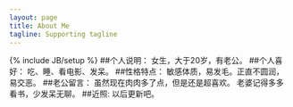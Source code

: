 ```yaml
---
layout: page
title: About Me
tagline: Supporting tagline
---
```

{% include JB/setup %}
##个人说明：
女生，大于20岁，有老公。
##个人喜好：
吃、睡、看电影、发呆。
##性格特点：
敏感体质，易发毛。正直不圆润，易交恶。
##老公留言：
虽然现在肉肉多了点，但是还是超喜欢。
老婆记得多多看书，少发呆无聊。
##近照:
以后更新吧。